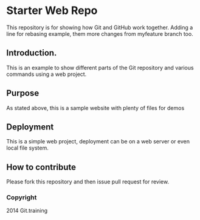 # Starter Web Repo

This repository is for showing how Git and GitHub work together. Adding a line for rebasing example, them more changes from myfeature branch too.

## Introduction.

This is an example to show different parts of the Git repository and various commands using a web project.

## Purpose

As stated above, this is a sample website with plenty of files for demos

## Deployment

This is a simple web project, deployment can be on a web server or even local file system.

## How to contribute

Please fork this repository and then issue pull request for review.

### Copyright
2014 Git.training